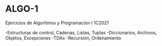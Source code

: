 # ALGO-1

Ejercicios de Algoritmos y Programación I 1C2021

-Estructuras de control, Cadenas, Listas, Tuplas
-Diccionarios, Archivos, Objetos, Excepciones
-TDAs
-Recursión, Ordenamiento
